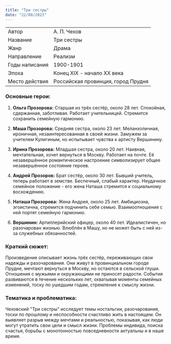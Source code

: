 ```yaml
---
title: "Три сестры"
date: "22/08/2023"
---
```


|                |                                    |
| -------------- | ---------------------------------- |
| Автор          | А. П. Чехов                        |
| Название       | Три сестры                         |
| Жанр           | Драма                              |
| Направление    | Реализм                            |
| Годы написания | 1900-1901                          |
| Эпоха          | Конец XIX - начало XX века         |
| Место действия | Российская провинция, город Прудня |

### Основные герои:

1. **Ольга Прозорова:** Старшая из трёх сестёр, около 28 лет. Спокойная, сдержанная, заботливая. Работает учительницей. Стремится сохранить семейную гармонию.

2. **Маша Прозорова:** Средняя сестра, около 23 лет. Меланхоличная, ироничная, незаинтересованная в своей жизни. Замужем за учителем Кулигиным, но испытывает чувства к артисту Вершинину.

3. **Ирина Прозорова:** Младшая сестра, около 20 лет. Наивная, мечтательная, хочет вернуться в Москву. Работает на почте. Её незавершённое романтическое настроение символизирует общее незавершённое состояние героев.

4. **Андрей Прозоров:** Брат сестёр, около 30 лет. Бывший учитель, теперь работает в земстве. Беспечный, слабый характер. Неудачное семейное положение - его жена Наташа стремится к социальному восхождению.

5. **Наташа Прозорова:** Жена Андрея, около 25 лет. Амбициозна, эгоистична, стремится подчинить себе семью. Взаимоотношения с ней портят семейную гармонию.

6. **Вершинин:** Артиллерийский офицер, около 40 лет. Идеалистичен, но разочарован жизнью. Влюблён в Машу, но не может быть с ней из-за служебных обязанностей.

### Краткий сюжет:

Произведение описывает жизнь трёх сестёр, переживающих свои надежды и разочарования. Они живут в провинциальном городе Прудне, мечтают вернуться в Москву, но остаются в сельской глуши. Отношения с мужьями и окружающими не приносят радости. События развиваются в течение нескольких лет, охватывая моменты семейных изменений, тоску по ушедшим годам, стремление к смыслу жизни.

### Тематика и проблематика:

Чеховский "Три сестры" исследует темы ностальгии, разочарования, тоски по прошлому и неспособности счастливо жить в настоящем. Он выявляет разрыв между мечтами и реальностью, показывая, как люди могут утратить свои цели и смысл жизни. Проблемы индивида, поиска счастья, борьбы с монотонностью повседневности актуальны и в наше время.
